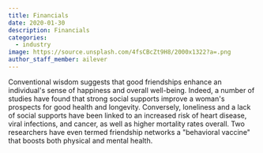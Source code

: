 ```yaml
---
title: Financials
date: 2020-01-30
description: Financials
categories:
  - industry
image: https://source.unsplash.com/4fsCBcZt9H8/2000x1322?a=.png
author_staff_member: ailever
---
```



Conventional wisdom suggests that good friendships enhance an individual's sense of happiness and overall well-being. Indeed, a number of studies have found that strong social supports improve a woman's prospects for good health and longevity. Conversely, loneliness and a lack of social supports have been linked to an increased risk of heart disease, viral infections, and cancer, as well as higher mortality rates overall. Two researchers have even termed friendship networks a "behavioral vaccine" that boosts both physical and mental health.
